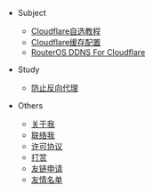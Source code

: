 

*   Subject

    *   [Cloudflare自选教程](/cloudflare-saas/)
    *   [Cloudflare缓存配置](/cloudflare-cache/)
    *   [RouterOS DDNS For Cloudflare](/cloudflare-ddns/)
    

*   Study

    *   [防止反向代理](/Prevent_proxy/)

*   Others

    *   [关于我](about)
    *   [联络我](message)
    *   [许可协议](permit)
    *   [打赏](reward)
    *   [友链申请](links)
    *   [友情名单](friend)
